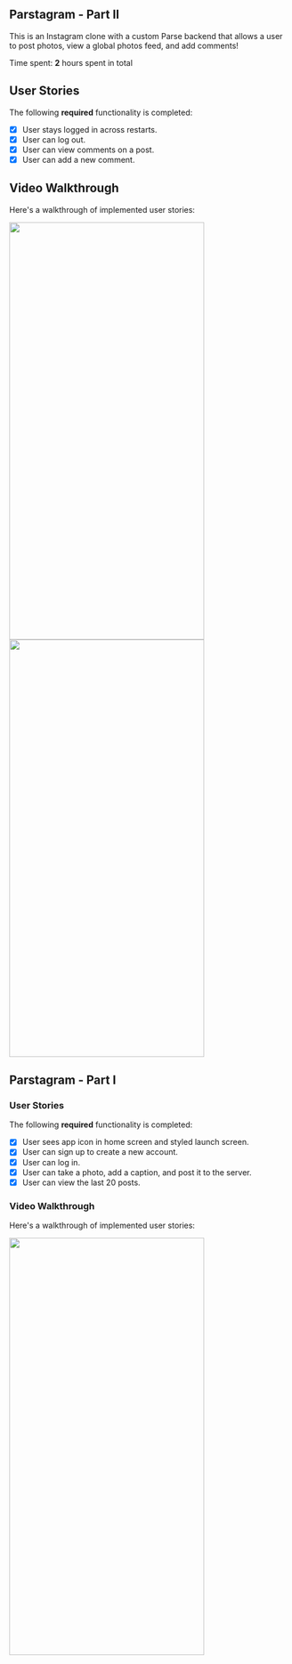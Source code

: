 ## Parstagram - Part II

This is an Instagram clone with a custom Parse backend that allows a user to post photos, view a global photos feed, and add comments!

Time spent: **2** hours spent in total

## User Stories

The following **required** functionality is completed:

- [x] User stays logged in across restarts.
- [x] User can log out.
- [x] User can view comments on a post.
- [x] User can add a new comment. 
<!--
The following **bonus** features are implemented:

- [ ] User can add a profile picture. (2pts)
- [ ] Profile pictures are shown for posts and comments. (2pts)
-->
## Video Walkthrough

Here's a walkthrough of implemented user stories:
<p float="left">
<a href="Parstagram-part1.gif"><img src="Parstagram-part1.gif" height="750" width="350"></a>
<a href="Parstagram-part2.gif"><img src="Parstagram-part2.gif" height="750" width="350"></a>
</p>

## Parstagram - Part I

### User Stories

The following **required** functionality is completed:

- [x] User sees app icon in home screen and styled launch screen.
- [x] User can sign up to create a new account. 
- [x] User can log in. 
- [x] User can take a photo, add a caption, and post it to the server. 
- [x] User can view the last 20 posts. 

<!--
The following **bonus** features are implemented:

- [ ] User can pull to refresh. (1pt)
- [ ] User can load past tweets infinitely. (2pts)
-->
### Video Walkthrough

Here's a walkthrough of implemented user stories:

<p float="left">
<a href="Parstagram-part1.gif"><img src="Parstagram-part1.gif" height="750" width="350"></a>
</p>
